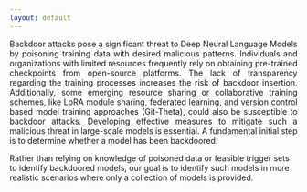 ```yaml
---
layout: default
---
```


<p style='text-align: justify;'>
Backdoor attacks pose a significant threat to Deep Neural Language Models by poisoning training data with desired malicious patterns. Individuals and organizations with limited resources frequently rely on obtaining pre-trained checkpoints from open-source platforms. The lack of transparency regarding the training processes increases the risk of backdoor insertion. Additionally, some emerging resource sharing or collaborative training schemes, like LoRA module sharing, federated learning, and version control based model training approaches (Git-Theta), could also be susceptible to backdoor attacks. Developing effective measures to mitigate such a malicious threat in large-scale models is essential. A fundamental initial step is to determine whether a model has been backdoored.

<br>

Rather than relying on knowledge of poisoned data or feasible trigger sets to identify backdoored models, our goal is to identify such models in more realistic scenarios where only a collection of models is provided.

<p style='text-align: justify;'>